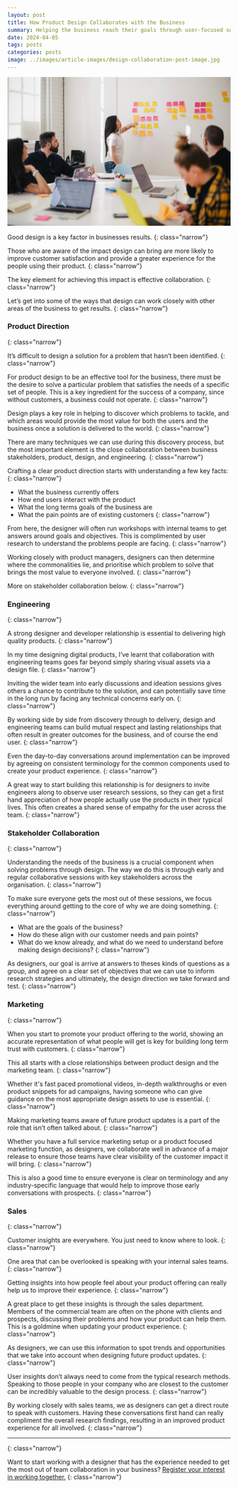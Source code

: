 ```yaml
---
layout: post
title: How Product Design Collaborates with the Business
summary: Helping the business reach their goals through user-focused solutions is the overall objective when it comes to product design.
date: 2024-04-05
tags: posts
categories: posts
image: ../images/article-images/design-collaboration-post-image.jpg
---
```


<img class="article-image" src="/images/article-images/design-collaboration-post-image.jpg" />

Good design is a key factor in businesses results.
{: class="narrow"}

Those who are aware of the impact design can bring are more likely to improve customer satisfaction and provide a greater experience for the people using their product.
{: class="narrow"}

The key element for achieving this impact is effective collaboration.
{: class="narrow"}

Let’s get into some of the ways that design can work closely with other areas of the business to get results.
{: class="narrow"}

### **Product Direction**
{: class="narrow"}

It’s difficult to design a solution for a problem that hasn’t been identified.
{: class="narrow"}

For product design to be an effective tool for the business, there must be the desire to solve a particular problem that satisfies the needs of a specific set of people. This is a key ingredient for the success of a company, since without customers, a business could not operate.
{: class="narrow"}

Design plays a key role in helping to discover which problems to tackle, and which areas would provide the most value for both the users and the business once a solution is delivered to the world.
{: class="narrow"}

There are many techniques we can use during this discovery process, but the most important element is the close collaboration between business stakeholders, product, design, and engineering.
{: class="narrow"}

Crafting a clear product direction starts with understanding a few key facts:
{: class="narrow"}

- What the business currently offers
- How end users interact with the product
- What the long terms goals of the business are
- What the pain points are of existing customers
{: class="narrow"}

From here, the designer will often run workshops with internal teams to get answers around goals and objectives. This is complimented by user research to understand the problems people are facing.
{: class="narrow"}

Working closely with product managers, designers can then determine where the commonalities lie, and prioritise which problem to solve that brings the most value to everyone involved.
{: class="narrow"}

More on stakeholder collaboration below.
{: class="narrow"}

### **Engineering**
{: class="narrow"}

A strong designer and developer relationship is essential to delivering high quality products.
{: class="narrow"}

In my time designing digital products, I’ve learnt that collaboration with engineering teams goes far beyond simply sharing visual assets via a design file.
{: class="narrow"}

Inviting the wider team into early discussions and ideation sessions gives others a chance to contribute to the solution, and can potentially save time in the long run by facing any technical concerns early on.
{: class="narrow"}

By working side by side from discovery through to delivery, design and engineering teams can build mutual respect and lasting relationships that often result in greater outcomes for the business, and of course the end user.
{: class="narrow"}

Even the day-to-day conversations around implementation can be improved by agreeing on consistent terminology for the common components used to create your product experience.
{: class="narrow"}

A great way to start building this relationship is for designers to invite engineers along to observe user research sessions, so they can get a first hand appreciation of how people actually use the products in their typical lives. This often creates a shared sense of empathy for the user across the team.
{: class="narrow"}

### **Stakeholder Collaboration**
{: class="narrow"}

Understanding the needs of the business is a crucial component when solving problems through design. The way we do this is through early and regular collaborative sessions with key stakeholders across the organisation.
{: class="narrow"}

To make sure everyone gets the most out of these sessions, we focus everything around getting to the core of why we are doing something.
{: class="narrow"}

- What are the goals of the business?
- How do these align with our customer needs and pain points?
- What do we know already, and what do we need to understand before making design decisions?
{: class="narrow"}

As designers, our goal is arrive at answers to theses kinds of questions as a group, and agree on a clear set of objectives that we can use to inform research strategies and ultimately, the design direction we take forward and test.
{: class="narrow"}

### **Marketing**
{: class="narrow"}

When you start to promote your product offering to the world, showing an accurate representation of what people will get is key for building long term trust with customers.
{: class="narrow"}

This all starts with a close relationships between product design and the marketing team.
{: class="narrow"}

Whether it's fast paced promotional videos, in-depth walkthroughs or even product snippets for ad campaigns, having someone who can give guidance on the most appropriate design assets to use is essential.
{: class="narrow"}

Making marketing teams aware of future product updates is a part of the role that isn’t often talked about.
{: class="narrow"}

Whether you have a full service marketing setup or a product focused marketing function, as designers, we collaborate well in advance of a major release to ensure those teams have clear visibility of the customer impact it will bring. 
{: class="narrow"}

This is also a good time to ensure everyone is clear on terminology and any industry-specific language that would help to improve those early conversations with prospects.
{: class="narrow"}

### **Sales**
{: class="narrow"}

Customer insights are everywhere. You just need to know where to look.
{: class="narrow"}

One area that can be overlooked is speaking with your internal sales teams.
{: class="narrow"}

Getting insights into how people feel about your product offering can really help us to improve their experience. 
{: class="narrow"}

A great place to get these insights is through the sales department. Members of the commercial team are often on the phone with clients and prospects, discussing their problems and how your product can help them. This is a goldmine when updating your product experience.
{: class="narrow"}

As designers, we can use this information to spot trends and opportunities that we take into account when designing future product updates.
{: class="narrow"}

User insights don’t always need to come from the typical research methods. Speaking to those people in your company who are closest to the customer can be incredibly valuable to the design process.
{: class="narrow"}

By working closely with sales teams, we as designers can get a direct route to speak with customers. Having these conversations first hand can really compliment the overall research findings, resulting in an improved product experience for all involved.
{: class="narrow"}

<hr />
{: class="narrow"}

Want to start working with a designer that has the experience needed to get the most out of team collaboration in your business? <a href="/discovery-call">Register your interest in working together.</a>
{: class="narrow"}